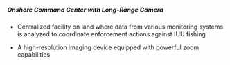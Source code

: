 ##### **Onshore Command Center with Long-Range Camera**

- Centralized facility on land where data from various monitoring systems is analyzed to coordinate enforcement actions against IUU fishing

- A high-resolution imaging device equipped with powerful zoom capabilities
